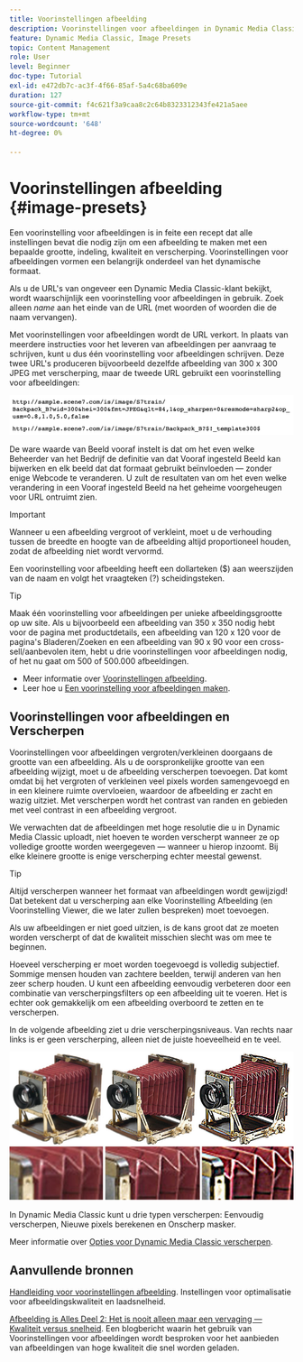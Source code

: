 ```yaml
---
title: Voorinstellingen afbeelding
description: Voorinstellingen voor afbeeldingen in Dynamic Media Classic bevatten alle instellingen die nodig zijn om een afbeelding met een bepaalde grootte, indeling, kwaliteit en verscherping te maken. Voorinstellingen voor afbeeldingen vormen een belangrijk onderdeel van het dynamische formaat. Als u in Dynamic Media Classic naar een URL kijkt, kunt u gemakkelijk zien of een voorinstelling voor afbeeldingen in gebruik is. Meer informatie over voorinstellingen voor afbeeldingen, waarom ze zo nuttig zijn en hoe u ze kunt maken.
feature: Dynamic Media Classic, Image Presets
topic: Content Management
role: User
level: Beginner
doc-type: Tutorial
exl-id: e472db7c-ac3f-4f66-85af-5a4c68ba609e
duration: 127
source-git-commit: f4c621f3a9caa8c2c64b8323312343fe421a5aee
workflow-type: tm+mt
source-wordcount: '648'
ht-degree: 0%

---
```


# Voorinstellingen afbeelding {#image-presets}

Een voorinstelling voor afbeeldingen is in feite een recept dat alle instellingen bevat die nodig zijn om een afbeelding te maken met een bepaalde grootte, indeling, kwaliteit en verscherping. Voorinstellingen voor afbeeldingen vormen een belangrijk onderdeel van het dynamische formaat.

Als u de URL&#39;s van ongeveer een Dynamic Media Classic-klant bekijkt, wordt waarschijnlijk een voorinstelling voor afbeeldingen in gebruik. Zoek alleen $name$ aan het einde van de URL (met woorden of woorden die de naam vervangen).

Met voorinstellingen voor afbeeldingen wordt de URL verkort. In plaats van meerdere instructies voor het leveren van afbeeldingen per aanvraag te schrijven, kunt u dus één voorinstelling voor afbeeldingen schrijven. Deze twee URL&#39;s produceren bijvoorbeeld dezelfde afbeelding van 300 x 300 JPEG met verscherping, maar de tweede URL gebruikt een voorinstelling voor afbeeldingen:

![afbeelding](assets/image-presets/image-preset-2.png)

De ware waarde van Beeld vooraf instelt is dat om het even welke Beheerder van het Bedrijf de definitie van dat Vooraf ingesteld Beeld kan bijwerken en elk beeld dat dat formaat gebruikt beïnvloeden — zonder enige Webcode te veranderen. U zult de resultaten van om het even welke verandering in een Vooraf ingesteld Beeld na het geheime voorgeheugen voor URL ontruimt zien.

>[!IMPORTANT]
>
>Wanneer u een afbeelding vergroot of verkleint, moet u de verhouding tussen de breedte en hoogte van de afbeelding altijd proportioneel houden, zodat de afbeelding niet wordt vervormd.

Een voorinstelling voor afbeelding heeft een dollarteken ($) aan weerszijden van de naam en volgt het vraagteken (?) scheidingsteken.

>[!TIP]
>
>Maak één voorinstelling voor afbeeldingen per unieke afbeeldingsgrootte op uw site. Als u bijvoorbeeld een afbeelding van 350 x 350 nodig hebt voor de pagina met productdetails, een afbeelding van 120 x 120 voor de pagina&#39;s Bladeren/Zoeken en een afbeelding van 90 x 90 voor een cross-sell/aanbevolen item, hebt u drie voorinstellingen voor afbeeldingen nodig, of het nu gaat om 500 of 500.000 afbeeldingen.

- Meer informatie over [Voorinstellingen afbeelding](https://experienceleague.adobe.com/docs/dynamic-media-classic/using/image-sizing/setting-image-presets.html).
- Leer hoe u [Een voorinstelling voor afbeeldingen maken](https://experienceleague.adobe.com/docs/dynamic-media-classic/using/image-sizing/setting-image-presets.html#creating-an-image-preset).

## Voorinstellingen voor afbeeldingen en Verscherpen

Voorinstellingen voor afbeeldingen vergroten/verkleinen doorgaans de grootte van een afbeelding. Als u de oorspronkelijke grootte van een afbeelding wijzigt, moet u de afbeelding verscherpen toevoegen. Dat komt omdat bij het vergroten of verkleinen veel pixels worden samengevoegd en in een kleinere ruimte overvloeien, waardoor de afbeelding er zacht en wazig uitziet. Met verscherpen wordt het contrast van randen en gebieden met veel contrast in een afbeelding vergroot.

We verwachten dat de afbeeldingen met hoge resolutie die u in Dynamic Media Classic uploadt, niet hoeven te worden verscherpt wanneer ze op volledige grootte worden weergegeven — wanneer u hierop inzoomt. Bij elke kleinere grootte is enige verscherping echter meestal gewenst.

>[!TIP]
>
>Altijd verscherpen wanneer het formaat van afbeeldingen wordt gewijzigd! Dat betekent dat u verscherping aan elke Voorinstelling Afbeelding (en Voorinstelling Viewer, die we later zullen bespreken) moet toevoegen.
>
>Als uw afbeeldingen er niet goed uitzien, is de kans groot dat ze moeten worden verscherpt of dat de kwaliteit misschien slecht was om mee te beginnen.

Hoeveel verscherping er moet worden toegevoegd is volledig subjectief. Sommige mensen houden van zachtere beelden, terwijl anderen van hen zeer scherp houden. U kunt een afbeelding eenvoudig verbeteren door een combinatie van verscherpingsfilters op een afbeelding uit te voeren. Het is echter ook gemakkelijk om een afbeelding overboord te zetten en te verscherpen.

In de volgende afbeelding ziet u drie verscherpingsniveaus. Van rechts naar links is er geen verscherping, alleen niet de juiste hoeveelheid en te veel.

![afbeelding](assets/image-presets/image-presets-1.jpg)

In Dynamic Media Classic kunt u drie typen verscherpen: Eenvoudig verscherpen, Nieuwe pixels berekenen en Onscherp masker.

Meer informatie over [Opties voor Dynamic Media Classic verscherpen](https://experienceleague.adobe.com/docs/dynamic-media-classic/using/master-files/sharpening-image.html#sharpening_an_image).

## Aanvullende bronnen

[Handleiding voor voorinstellingen afbeelding](https://www.adobe.com/content/dam/www/us/en/experience-manager/pdfs/dynamic-media-image-preset-guide.pdf). Instellingen voor optimalisatie voor afbeeldingskwaliteit en laadsnelheid.

[Afbeelding is Alles Deel 2: Het is nooit alleen maar een vervaging — Kwaliteit versus snelheid](https://theblog.adobe.com/image-is-everything-part-2-its-never-just-a-blur-quality-versus-speed/). Een blogbericht waarin het gebruik van Voorinstellingen voor afbeeldingen wordt besproken voor het aanbieden van afbeeldingen van hoge kwaliteit die snel worden geladen.
